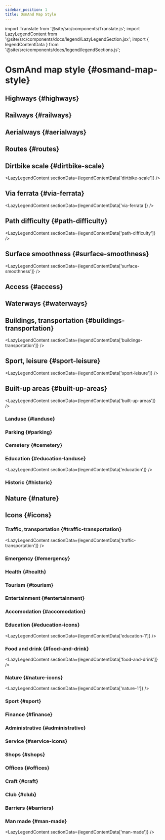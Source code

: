 ```yaml
---
sidebar_position: 1
title: OsmAnd Map Style
---
```

import Translate from '@site/src/components/Translate.js';
import LazyLegendContent from '@site/src/components/docs/legend/LazyLegendSection.jsx';
import { legendContentData } from '@site/src/components/docs/legend/legendSections.js';

# OsmAnd map style {#osmand-map-style}
<Translate android="yes" id="default_render_descr" />

## Highways {#highways}
<LazyLegendContent sectionData={legendContentData.highways} />

## Railways {#railways}
<LazyLegendContent sectionData={legendContentData.railways} />

## Aerialways {#aerialways}
<LazyLegendContent sectionData={legendContentData.aerialways} />

## Routes {#routes}
<LazyLegendContent sectionData={legendContentData.routes} />

## Dirtbike scale {#dirtbike-scale}
<LazyLegendContent sectionData={legendContentData['dirtbike-scale']} />

## Via ferrata {#via-ferrata}
<LazyLegendContent sectionData={legendContentData['via-ferrata']} />

## Path difficulty {#path-difficulty}
<LazyLegendContent sectionData={legendContentData['path-difficulty']} />

## Surface smoothness {#surface-smoothness}
<LazyLegendContent sectionData={legendContentData['surface-smoothness']} />

## Access {#access}
<LazyLegendContent sectionData={legendContentData.access} />

## Waterways {#waterways}
<LazyLegendContent sectionData={legendContentData.waterways} />

## Buildings, transportation {#buildings-transportation}
<LazyLegendContent sectionData={legendContentData['buildings-transportation']} />

## Sport, leisure {#sport-leisure}
<LazyLegendContent sectionData={legendContentData['sport-leisure']} />

## Built-up areas {#built-up-areas}
<LazyLegendContent sectionData={legendContentData['built-up-areas']} />

### Landuse {#landuse}
<LazyLegendContent sectionData={legendContentData.landuse} />

### Parking {#parking}
<LazyLegendContent sectionData={legendContentData.parking} />

### Cemetery {#cemetery}
<LazyLegendContent sectionData={legendContentData.cemetery} />

### Education {#education-landuse}
<LazyLegendContent sectionData={legendContentData['education']} />

### Historic {#historic}
<LazyLegendContent sectionData={legendContentData.historic} />

## Nature {#nature}
<LazyLegendContent sectionData={legendContentData.nature} />

## Icons {#icons}

### Traffic, transportation {#traffic-transportation}
<LazyLegendContent sectionData={legendContentData['traffic-transportation']} />

### Emergency {#emergency}
<LazyLegendContent sectionData={legendContentData.emergency} />

### Health {#health}
<LazyLegendContent sectionData={legendContentData.health} />

### Tourism {#tourism}
<LazyLegendContent sectionData={legendContentData.tourism} />

### Entertainment {#entertainment}
<LazyLegendContent sectionData={legendContentData.entertainment} />

### Accomodation {#accomodation}
<LazyLegendContent sectionData={legendContentData.accomodation} />

### Education {#education-icons}
<LazyLegendContent sectionData={legendContentData['education-1']} />

### Food and drink {#food-and-drink}
<LazyLegendContent sectionData={legendContentData['food-and-drink']} />

### Nature {#nature-icons}
<LazyLegendContent sectionData={legendContentData['nature-1']} />

### Sport {#sport}
<LazyLegendContent sectionData={legendContentData.sport} />

### Finance {#finance}
<LazyLegendContent sectionData={legendContentData.finance} />

### Administrative {#administrative}
<LazyLegendContent sectionData={legendContentData.administrative} />

### Service {#service-icons}
<LazyLegendContent sectionData={legendContentData.service} />

### Shops {#shops}
<LazyLegendContent sectionData={legendContentData.shops} />

### Offices {#offices}
<LazyLegendContent sectionData={legendContentData.offices} />

### Craft {#craft}
<LazyLegendContent sectionData={legendContentData.craft} />

### Club {#club}
<LazyLegendContent sectionData={legendContentData.club} />

### Barriers {#barriers}
<LazyLegendContent sectionData={legendContentData.barriers} />

### Man made {#man-made}
<LazyLegendContent sectionData={legendContentData['man-made']} />